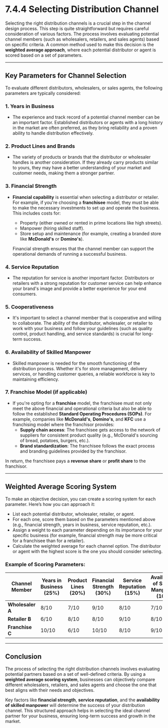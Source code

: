 # 7.4.4 Selecting Distribution Channel

Selecting the right distribution channels is a crucial step in the channel design process. This step is quite straightforward but requires careful consideration of various factors. The process involves evaluating potential channel members (such as wholesalers, retailers, and sales agents) based on specific criteria. A common method used to make this decision is the **weighted average approach**, where each potential distributor or agent is scored based on a set of parameters.

---

## **Key Parameters for Channel Selection**

To evaluate different distributors, wholesalers, or sales agents, the following parameters are typically considered:

### **1. Years in Business**
- The experience and track record of a potential channel member can be an important factor. Established distributors or agents with a long history in the market are often preferred, as they bring reliability and a proven ability to handle distribution effectively.

### **2. Product Lines and Brands**
- The variety of products or brands that the distributor or wholesaler handles is another consideration. If they already carry products similar to yours, they may have a better understanding of your market and customer needs, making them a stronger partner.

### **3. Financial Strength**
- **Financial capability** is essential when selecting a distributor or retailer. For example, if you're choosing a **franchisee** model, they must be able to make the necessary investments to set up and operate the business. This includes costs for:
  - Property (either owned or rented in prime locations like high streets).
  - Manpower (hiring skilled staff).
  - Store setup and maintenance (for example, creating a branded store like **McDonald's** or **Domino's**).
  
  Financial strength ensures that the channel member can support the operational demands of running a successful business.

### **4. Service Reputation**
- The reputation for service is another important factor. Distributors or retailers with a strong reputation for customer service can help enhance your brand's image and provide a better experience for your end consumers.

### **5. Cooperativeness**
- It's important to select a channel member that is cooperative and willing to collaborate. The ability of the distributor, wholesaler, or retailer to work with your business and follow your guidelines (such as quality control, product handling, and service standards) is crucial for long-term success.

### **6. Availability of Skilled Manpower**
- Skilled manpower is needed for the smooth functioning of the distribution process. Whether it's for store management, delivery services, or handling customer queries, a reliable workforce is key to maintaining efficiency.

### **7. Franchise Model (if applicable)**
- If you're opting for a **franchise** model, the franchisee must not only meet the above financial and operational criteria but also be able to follow the established **Standard Operating Procedures (SOPs)**. For example, companies like **McDonald's**, **Domino's**, and **KFC** use a franchising model where the franchisor provides:
  - **Supply chain access**: The franchisee gets access to the network of suppliers for consistent product quality (e.g., McDonald's sourcing of bread, potatoes, burgers, etc.).
  - **Brand standardization**: The franchisee follows the exact process and branding guidelines provided by the franchisor.

In return, the franchisee pays a **revenue share** or **profit share** to the franchisor.

---

## **Weighted Average Scoring System**

To make an objective decision, you can create a scoring system for each parameter. Here’s how you can approach it:
- List each potential distributor, wholesaler, retailer, or agent.
- For each one, score them based on the parameters mentioned above (e.g., financial strength, years in business, service reputation, etc.).
- Assign a weight to each parameter depending on its importance for your specific business (for example, financial strength may be more critical for a franchisee than for a retailer).
- Calculate the weighted average for each channel option. The distributor or agent with the highest score is the one you should consider selecting.

### **Example of Scoring Parameters:**
| Channel Member   | Years in Business (25%) | Product Lines (20%) | Financial Strength (30%) | Service Reputation (15%) | Availability of Skilled Manpower (10%) | Total Score |
|------------------|-------------------------|---------------------|--------------------------|--------------------------|----------------------------------------|-------------|
| **Wholesaler A** | 8/10                    | 7/10                | 9/10                     | 8/10                     | 7/10                                   | 8.0         |
| **Retailer B**   | 6/10                    | 8/10                | 8/10                     | 9/10                     | 8/10                                   | 8.0         |
| **Franchise C**  | 10/10                   | 6/10                | 10/10                    | 8/10                     | 9/10                                   | 9.1         |

---

## **Conclusion**

The process of selecting the right distribution channels involves evaluating potential partners based on a set of well-defined criteria. By using a **weighted average scoring system**, businesses can objectively compare different wholesalers, retailers, and sales agents and choose the one that best aligns with their needs and objectives. 

Key factors like **financial strength**, **service reputation**, and the **availability of skilled manpower** will determine the success of your distribution channel. This structured approach helps in selecting the ideal channel partner for your business, ensuring long-term success and growth in the market.
